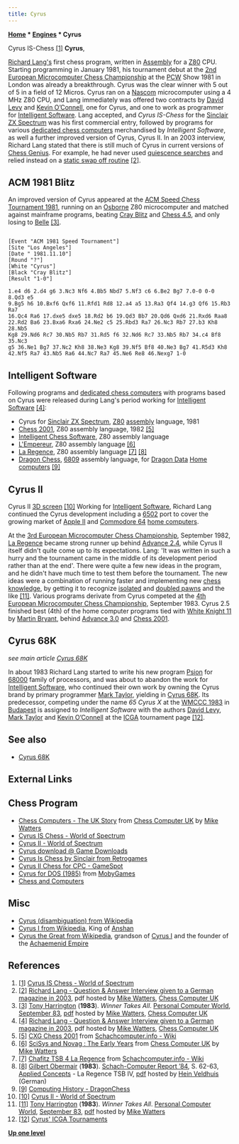 ```yaml
---
title: Cyrus
---
```

**[Home](Home "Home") * [Engines](Engines "Engines") * Cyrus**

[](http://www.worldofspectrum.org/infoseekid.cgi?id=0001214) Cyrus IS-Chess <a id="cite-note-1" href="#cite-ref-1">[1]</a>
**Cyrus**,

[Richard Lang's](Richard_Lang "Richard Lang") first chess program, written in [Assembly](Assembly "Assembly") for a [Z80](Z80 "Z80") CPU. Starting programming in January 1981, his tournament debut at the [2nd European Microcomputer Chess Championship](European_MCC_1981 "European MCC 1981") at the [PCW](Personal_Computer_World "Personal Computer World") Show 1981 in London was already a breakthrough. Cyrus was the clear winner with 5 out of 5 in a field of 12 Micros. Cyrus ran on a [Nascom](https://en.wikipedia.org/wiki/Nascom) microcomputer using a 4 MHz Z80 CPU, and Lang immediately was offered two contracts by [David Levy](David_Levy "David Levy") and [Kevin O’Connell](Kevin_O%E2%80%99Connell "Kevin O’Connell"), one for Cyrus, and one to work as programmer for [Intelligent Software](Intelligent_Software "Intelligent Software"). Lang accepted, and *Cyrus IS-Chess* for the [Sinclair ZX Spectrum](ZX_Spectrum "ZX Spectrum") was his first commercial entry, followed by programs for various [dedicated chess computers](Dedicated_Chess_Computers "Dedicated Chess Computers") merchandised by *Intelligent Software*, as well a further improved version of Cyrus, Cyrus II. In an 2003 interview, Richard Lang stated that there is still much of Cyrus in current versions of [Chess Genius](Chess_Genius "Chess Genius"). For example, he had never used [quiescence searches](Quiescence_Search "Quiescence Search") and relied instead on a [static swap off routine](Static_Exchange_Evaluation "Static Exchange Evaluation") <a id="cite-note-2" href="#cite-ref-2">[2]</a>.

## ACM 1981 Blitz

An improved version of Cyrus appeared at the [ACM Speed Chess Tournament 1981](ACM_1981 "ACM 1981"), running on an [Osborne](https://en.wikipedia.org/wiki/Osborne_Computer_Corporation) Z80 microcomputer and matched against mainframe programs, beating [Cray Blitz](Cray_Blitz "Cray Blitz") and [Chess 4.5](</Chess_(Program)> "Chess (Program)"), and only losing to [Belle](Belle "Belle") <a id="cite-note-3" href="#cite-ref-3">[3]</a>.

```

[Event "ACM 1981 Speed Tournament"]
[Site "Los Angeles"]
[Date " 1981.11.10"]
[Round "?"]
[White "Cyrus"]
[Black "Cray Blitz"]
[Result "1-0"]

1.e4 d6 2.d4 g6 3.Nc3 Nf6 4.Bb5 Nbd7 5.Nf3 c6 6.Be2 Bg7 7.0-0 0-0 8.Qd3 e5 
9.Bg5 h6 10.Bxf6 Qxf6 11.Rfd1 Rd8 12.a4 a5 13.Ra3 Qf4 14.g3 Qf6 15.Rb3 Ra7 
16.Qc4 Ra6 17.dxe5 dxe5 18.Rd2 b6 19.Qd3 Bb7 20.Qd6 Qxd6 21.Rxd6 Raa8 
22.Rd2 Ba6 23.Bxa6 Rxa6 24.Ne2 c5 25.Rbd3 Ra7 26.Nc3 Rb7 27.b3 Kh8 28.Nb5 
Kg8 29.Nd6 Rc7 30.Nb5 Rb7 31.Rd5 f6 32.Nd6 Rc7 33.Nb5 Rb7 34.c4 Bf8 35.Nc3 
g5 36.Ne1 Bg7 37.Nc2 Kh8 38.Ne3 Kg8 39.Nf5 Bf8 40.Ne3 Bg7 41.R5d3 Kh8 
42.Nf5 Ra7 43.Nb5 Ra6 44.Nc7 Ra7 45.Ne6 Re8 46.Nexg7 1-0

```

## Intelligent Software

Following programs and [dedicated chess computers](Dedicated_Chess_Computers "Dedicated Chess Computers") with programs based on Cyrus were released during Lang's period working for [Intelligent Software](Intelligent_Software "Intelligent Software") <a id="cite-note-4" href="#cite-ref-4">[4]</a>:

- Cyrus for [Sinclair ZX Spectrum](ZX_Spectrum "ZX Spectrum"), [Z80](Z80 "Z80") [assembly](Assembly "Assembly") language, 1981
- [Chess 2001](Chess_2001 "Chess 2001"), Z80 assembly language, 1982 <a id="cite-note-5" href="#cite-ref-5">[5]</a>
- [Intelligent Chess Software](Intelligent_Chess_Software "Intelligent Chess Software"), Z80 assembly language
- [L'Empereur](L%27Empereur "L'Empereur"), Z80 assembly language <a id="cite-note-6" href="#cite-ref-6">[6]</a>
- [La Regence](La_Regence "La Regence"), Z80 assembly language <a id="cite-note-7" href="#cite-ref-7">[7]</a> <a id="cite-note-8" href="#cite-ref-8">[8]</a>
- [Dragon Chess](index.php?title=Dragon_Chess&action=edit&redlink=1 "Dragon Chess (page does not exist)"), [6809](https://en.wikipedia.org/wiki/Motorola_6809) assembly language, for [Dragon Data](https://en.wikipedia.org/wiki/Dragon_Data) [Home computers](https://en.wikipedia.org/wiki/Home_computer) <a id="cite-note-9" href="#cite-ref-9">[9]</a>

## Cyrus II

[](http://www.worldofspectrum.org/infoseekid.cgi?id=0001213) Cyrus II [3D screen](3D_Graphics_Board "3D Graphics Board") <a id="cite-note-10" href="#cite-ref-10">[10]</a>
Working for [Intelligent Software](Intelligent_Software "Intelligent Software"), Richard Lang continued the Cyrus development including a [6502](6502 "6502") port to cover the growing market of [Apple II](Apple_II "Apple II") and [Commodore 64](Commodore_64 "Commodore 64") [home computers](https://en.wikipedia.org/wiki/Home_computer).

At the [3rd European Microcomputer Chess Championship](European_MCC_1982 "European MCC 1982"), September 1982, [La Regence](La_Regence "La Regence") became strong runner up behind [Advance 2.4](Advance "Advance"), while Cyrus II itself didn't quite come up to its expectations. Lang: 'It was written in such a hurry and the tournament came in the middle of its development period rather than at the end'. There were quite a few new ideas in the program, and he didn't have much time to test them before the tournament. The new ideas were a combination of running faster and implementing new [chess knowledge](Knowledge "Knowledge"), by getting it to recognize [isolated](Isolated_Pawn "Isolated Pawn") and [doubled pawns](Doubled_Pawn "Doubled Pawn") and the like <a id="cite-note-11" href="#cite-ref-11">[11]</a>. Various programs derivate from Cyrus competed at the [4th European Microcomputer Chess Championship](European_MCC_1983 "European MCC 1983"), September 1983. Cyrus 2.5 finished best (4th) of the home computer programs tied with [White Knight 11](White_Knight "White Knight") by [Martin Bryant](Martin_Bryant "Martin Bryant"), behind [Advance 3.0](Advance "Advance") and [Chess 2001](Chess_2001 "Chess 2001").

## Cyrus 68K

*see main article [Cyrus 68K](Cyrus_68K "Cyrus 68K")*

In about 1983 Richard Lang started to write his new program [Psion](Psion "Psion") for [68000](68000 "68000") family of processors, and was about to abandon the work for [Intelligent Software](Intelligent_Software "Intelligent Software"), who continued their own work by owning the Cyrus brand by primary programmer [Mark Taylor](Mark_Taylor "Mark Taylor"), yielding in [Cyrus 68K](Cyrus_68K "Cyrus 68K"). Its predecessor, competing under the name *65 Cyrus X* at the [WMCCC 1983](WMCCC_1983 "WMCCC 1983") in [Budapest](https://en.wikipedia.org/wiki/Budapest) is assigned to *Intelligent Software* with the authors [David Levy](David_Levy "David Levy"), [Mark Taylor](Mark_Taylor "Mark Taylor") and [Kevin O’Connell](Kevin_O%E2%80%99Connell "Kevin O’Connell") at the [ICGA](ICGA "ICGA") tournament page <a id="cite-note-12" href="#cite-ref-12">[12]</a>.

## See also

- [Cyrus 68K](Cyrus_68K "Cyrus 68K")

## External Links

## Chess Program

- [Chess Computers - The UK Story](http://www.chesscomputeruk.com/html/chess_computers_-_the_uk_story.html) from [Chess Computer UK](http://www.chesscomputeruk.com/index.html) by [Mike Watters](Mike_Watters "Mike Watters")
- [Cyrus IS Chess - World of Spectrum](http://www.worldofspectrum.org/infoseekid.cgi?id=0001214)
- [Cyrus II - World of Spectrum](http://www.worldofspectrum.org/infoseekid.cgi?id=0001213)
- [Cyrus download @ Game Downloads](http://free-game-downloads.mosw.com/abandonware/pc/board_games_h/cyrus.html)
- [Cyrus Is Chess by Sinclair from Retrogames](http://www.retrogames.co.uk/more/on/details/015072)
- [Cyrus II Chess for CPC - GameSpot](http://www.gamespot.com/cpc/puzzle/cyrusiichess/index.html)
- [Cyrus for DOS (1985)](http://www.mobygames.com/game/cyrus) from [MobyGames](https://en.wikipedia.org/wiki/MobyGames)
- [Chess and Computers](http://members.chello.at/theodor.lauppert/games/chess.htm)

## Misc

- [Cyrus (disambiguation) from Wikipedia](<https://en.wikipedia.org/wiki/Cyrus_(disambiguation)>)
- [Cyrus I from Wikipedia](https://en.wikipedia.org/wiki/Cyrus_I), King of [Anshan](https://en.wikipedia.org/wiki/Anshan_%28Persia%29)
- [Cyrus the Great from Wikipedia](https://en.wikipedia.org/wiki/Cyrus_the_Great), grandson of [Cyrus I](https://en.wikipedia.org/wiki/Cyrus_I) and the founder of the [Achaemenid Empire](https://en.wikipedia.org/wiki/Achaemenid_Empire)

## References

1. <a id="cite-ref-1" href="#cite-note-1">[1]</a> [Cyrus IS Chess - World of Spectrum](http://www.worldofspectrum.org/infoseekid.cgi?id=0001214)
1. <a id="cite-ref-2" href="#cite-note-2">[2]</a> [Richard Lang - Question & Answer Interview given to a German magazine in 2003](http://www.chesscomputeruk.com/Richard_Lang_Q_A.pdf), pdf hosted by [Mike Watters](Mike_Watters "Mike Watters"), [Chess Computer UK](http://www.chesscomputeruk.com/index.html)
1. <a id="cite-ref-3" href="#cite-note-3">[3]</a> [Tony Harrington](Tony_Harrington "Tony Harrington") (**1983**). *Winner Takes All*. [Personal Computer World](Personal_Computer_World "Personal Computer World"), [September 83](http://www.chesscomputeruk.com/html/publication_archive_1983.html), [pdf](http://www.chesscomputeruk.com/Richard_Lang0001.pdf) hosted by [Mike Watters](Mike_Watters "Mike Watters"), [Chess Computer UK](http://www.chesscomputeruk.com/index.html)
1. <a id="cite-ref-4" href="#cite-note-4">[4]</a> [Richard Lang - Question & Answer Interview given to a German magazine in 2003](http://www.chesscomputeruk.com/Richard_Lang_Q_A.pdf), pdf hosted by [Mike Watters](Mike_Watters "Mike Watters"), [Chess Computer UK](http://www.chesscomputeruk.com/index.html)
1. <a id="cite-ref-5" href="#cite-note-5">[5]</a> [CXG Chess 2001](http://www.schach-computer.info/wiki/index.php/CXG_Chess_2001) from [Schachcomputer.info - Wiki](http://www.schach-computer.info/wiki/index.php/Hauptseite_En)
1. <a id="cite-ref-6" href="#cite-note-6">[6]</a> [SciSys and Novag : The Early Years](http://www.chesscomputeruk.com/html/scisys_and_novag___the_early_y.html) from [Chess Computer UK](http://www.chesscomputeruk.com/index.html) by [Mike Watters](Mike_Watters "Mike Watters")
1. <a id="cite-ref-7" href="#cite-note-7">[7]</a> [Chafitz TSB 4 La Regence](http://www.schach-computer.info/wiki/index.php/Sandy_TSB_4_La_Regence) from [Schachcomputer.info - Wiki](http://www.schach-computer.info/wiki/index.php/Hauptseite_En)
1. <a id="cite-ref-8" href="#cite-note-8">[8]</a> [Gilbert Obermair](http://de.wikipedia.org/wiki/Gilbert_Obermair) (**1983**). [Schach-Computer Report ’84](http://www.schach-computer.info/wiki/index.php/Schachcomputer_Report_%2784), S. 62-63, [Applied Concepts](Applied_Concepts "Applied Concepts") - La Regence TSB IV, [pdf](http://www.schaakcomputers.nl/hein_veldhuis/database/files/10-1982%20%5BH-0601%5D%20Applied%20Concepts%20-%20La%20Regence%20TSB%20IV.pdf) hosted by [Hein Veldhuis](Hein_Veldhuis "Hein Veldhuis") (German)
1. <a id="cite-ref-9" href="#cite-note-9">[9]</a> [Computing History - DragonChess](http://www.computinghistory.org.uk/det/4186/DragonChess/)
1. <a id="cite-ref-10" href="#cite-note-10">[10]</a> [Cyrus II - World of Spectrum](http://www.worldofspectrum.org/infoseekid.cgi?id=0001213)
1. <a id="cite-ref-11" href="#cite-note-11">[11]</a> [Tony Harrington](Tony_Harrington "Tony Harrington") (**1983**). *Winner Takes All*. [Personal Computer World](Personal_Computer_World "Personal Computer World"), [September 83](http://www.chesscomputeruk.com/html/publication_archive_1983.html), [pdf](http://www.chesscomputeruk.com/Richard_Lang0001.pdf) hosted by [Mike Watters](Mike_Watters "Mike Watters")
1. <a id="cite-ref-12" href="#cite-note-12">[12]</a> [Cyrus' ICGA Tournaments](https://www.game-ai-forum.org/icga-tournaments/program.php?id=405)

**[Up one level](Engines "Engines")**

